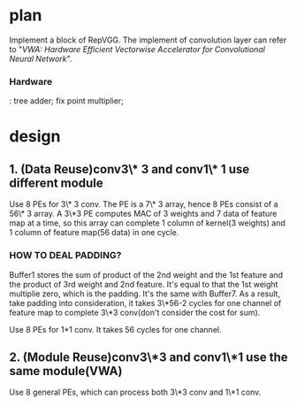 # plan
Implement a block of RepVGG. The implement of convolution layer can refer to "*VWA: Hardware Efficient Vectorwise Accelerator for Convolutional Neural Network*".  
<h3>Hardware</h3>:  
tree adder; fix point multiplier;  

# design
<h2>1. (Data Reuse)conv3\* 3 and conv1\* 1 use different module</h2>  
Use 8 PEs for 3\* 3 conv. The PE is a 7\* 3 array, hence 8 PEs consist of a 56\* 3 array. A 3\*3 PE computes MAC of 3 weights and 7 data of feature map at a time, so this array can complete 1 column of kernel(3 weights) and 1 column of feature map(56 data) in one cycle.  
<h3>HOW TO DEAL PADDING?</h3>  
Buffer1 stores the sum of product of the 2nd weight and the 1st feature and the product of 3rd weight and 2nd feature. It's equal to that the 1st weight multiplie zero, which is the padding. It's the same with Buffer7. 
As a result, take padding into consideration, it takes 3\*56-2 cycles for one channel of feature map to complete 3\*3 conv(don't consider the cost for sum).  

Use 8 PEs for 1\*1 conv. It takes 56 cycles for one channel.  

<h2>2. (Module Reuse)conv3\*3 and conv1\*1 use the same module(VWA)</h2>  
Use 8 general PEs, which can process both 3\*3 conv and 1\*1 conv.  
